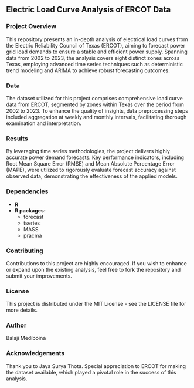 ## Electric Load Curve Analysis of ERCOT Data

### Project Overview
This repository presents an in-depth analysis of electrical load curves from the Electric Reliability Council of Texas (ERCOT), aiming to forecast power grid load demands to ensure a stable and efficient power supply. Spanning data from 2002 to 2023, the analysis covers eight distinct zones across Texas, employing advanced time series techniques such as deterministic trend modeling and ARIMA to achieve robust forecasting outcomes.

### Data
The dataset utilized for this project comprises comprehensive load curve data from ERCOT, segmented by zones within Texas over the period from 2002 to 2023. To enhance the quality of insights, data preprocessing steps included aggregation at weekly and monthly intervals, facilitating thorough examination and interpretation.

### Results
By leveraging time series methodologies, the project delivers highly accurate power demand forecasts. Key performance indicators, including Root Mean Square Error (RMSE) and Mean Absolute Percentage Error (MAPE), were utilized to rigorously evaluate forecast accuracy against observed data, demonstrating the effectiveness of the applied models.

### Dependencies
- **R**
- **R packages:** 
  - forecast  
  - tseries  
  - MASS  
  - pracma

### Contributing
Contributions to this project are highly encouraged. If you wish to enhance or expand upon the existing analysis, feel free to fork the repository and submit your improvements.

### License
This project is distributed under the MIT License - see the LICENSE file for more details.

### Author
Balaji Mediboina

### Acknowledgements
Thank you to Jaya Surya Thota. Special appreciation to ERCOT for making the dataset available, which played a pivotal role in the success of this analysis.
